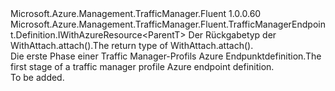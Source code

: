 <Type Name="IAzureTargetEndpointBlank&lt;ParentT&gt;" FullName="Microsoft.Azure.Management.TrafficManager.Fluent.TrafficManagerEndpoint.Definition.IAzureTargetEndpointBlank&lt;ParentT&gt;">
  <TypeSignature Language="C#" Value="public interface IAzureTargetEndpointBlank&lt;ParentT&gt; : Microsoft.Azure.Management.TrafficManager.Fluent.TrafficManagerEndpoint.Definition.IWithAzureResource&lt;ParentT&gt;" />
  <TypeSignature Language="ILAsm" Value=".class public interface auto ansi abstract IAzureTargetEndpointBlank`1&lt;ParentT&gt; implements class Microsoft.Azure.Management.TrafficManager.Fluent.TrafficManagerEndpoint.Definition.IWithAzureResource`1&lt;!ParentT&gt;" />
  <TypeSignature Language="DocId" Value="T:Microsoft.Azure.Management.TrafficManager.Fluent.TrafficManagerEndpoint.Definition.IAzureTargetEndpointBlank`1" />
  <TypeSignature Language="VB.NET" Value="Public Interface IAzureTargetEndpointBlank(Of ParentT)&#xA;Implements IWithAzureResource(Of ParentT)" />
  <TypeSignature Language="F#" Value="type IAzureTargetEndpointBlank&lt;'ParentT&gt; = interface&#xA;    interface IWithAzureResource&lt;'ParentT&gt;" />
  <AssemblyInfo>
    <AssemblyName>Microsoft.Azure.Management.TrafficManager.Fluent</AssemblyName>
    <AssemblyVersion>1.0.0.60</AssemblyVersion>
  </AssemblyInfo>
  <TypeParameters>
    <TypeParameter Name="ParentT" />
  </TypeParameters>
  <Interfaces>
    <Interface>
      <InterfaceName>Microsoft.Azure.Management.TrafficManager.Fluent.TrafficManagerEndpoint.Definition.IWithAzureResource&lt;ParentT&gt;</InterfaceName>
    </Interface>
  </Interfaces>
  <Docs>
    <typeparam name="ParentT"><span data-ttu-id="3089d-101">Der Rückgabetyp der WithAttach.attach().</span><span class="sxs-lookup"><span data-stu-id="3089d-101">The return type of  WithAttach.attach().</span></span></typeparam>
    <summary>
            <span data-ttu-id="3089d-102">Die erste Phase einer Traffic Manager-Profils Azure Endpunktdefinition.</span><span class="sxs-lookup"><span data-stu-id="3089d-102">The first stage of a traffic manager profile Azure endpoint definition.</span></span>
            </summary>
    <remarks>To be added.</remarks>
  </Docs>
  <Members />
</Type>